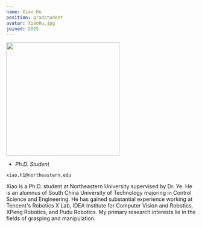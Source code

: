```yaml
---
name: Xiao Hu
position: gradstudent
avatar: XiaoHu.jpg
joined: 2025
---
```


<img width="300" src="{{site.baseurl}}/images/people/{{page.avatar}}" data-action="zoom">

- _Ph.D. Student_<br>

<i class="fa fa-envelope-o"></i> `xiao.h1@northeastern.edu`

Xiao is a Ph.D. student at Northeastern University supervised by Dr. Ye. 
He is an alumnus of South China University of Technology majoring in Control Science and Engineering. 
He has gained substantial experience working at Tencent's Robotics X Lab, IDEA Institute for Computer Vision and Robotics, XPeng Robotics, and Pudu Robotics. 
My primary research interests lie in the fields of grasping and manipulation.